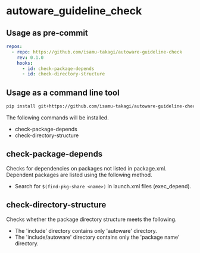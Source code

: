 # autoware_guideline_check

## Usage as pre-commit

```yaml
repos:
  - repo: https://github.com/isamu-takagi/autoware-guideline-check
    rev: 0.1.0
    hooks:
      - id: check-package-depends
      - id: check-directory-structure
```

## Usage as a command line tool

```bash
pip install git+https://github.com/isamu-takagi/autoware-guideline-check.git
```

The following commands will be installed.

- check-package-depends
- check-directory-structure

## check-package-depends

Checks for dependencies on packages not listed in package.xml.
Dependent packages are listed using the following method.

- Search for `$(find-pkg-share <name>)` in launch.xml files (exec_depend).

## check-directory-structure

Checks whether the package directory structure meets the following.

- The 'include' directory contains only 'autoware' directory.
- The 'include/autoware' directory contains only the 'package name' directory.
